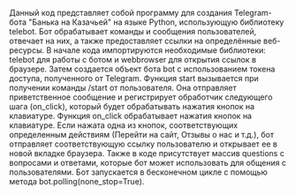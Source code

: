 Данный код представляет собой программу для создания Telegram-бота "Банька на Казачьей" на языке Python, использующую библиотеку telebot.
Бот обрабатывает команды и сообщения пользователей, отвечает на них, а также предоставляет ссылки на определённые веб-ресурсы.
В начале кода импортируются необходимые библиотеки: telebot для работы с ботом и webbrowser для открытия ссылок в браузере. 
Затем создается объект бота bot с использованием токена доступа, полученного от Telegram.
Функция start вызывается при получении команды /start от пользователя.
Она отправляет приветственное сообщение и регистрирует обработчик следующего шага (on_click),
который будет обрабатывать нажатия кнопок на клавиатуре.
Функция on_click обрабатывает нажатия кнопок на клавиатуре. 
Если нажата одна из кнопок, соответствующих определенным действиям (Перейти на сайт, Отзывы о нас и т.д.), 
бот отправляет соответствующую ссылку пользователю и открывает ее в новой вкладке браузера.
Также в коде присутствует массив questions с вопросами и ответами, которые бот может использовать для общения с пользователями.
Бот запускается в бесконечном цикле с помощью метода bot.polling(none_stop=True).
